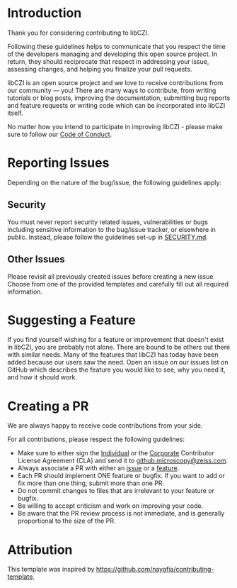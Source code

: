 # Introduction
Thank you for considering contributing to libCZI.  

Following these guidelines helps to communicate that you respect the time of the developers managing and developing this open source project. In return, they should reciprocate that respect in addressing your issue, assessing changes, and helping you finalize your pull requests.  

libCZI is an open source project and we love to receive contributions from our community — you! There are many ways to contribute, from writing tutorials or blog posts, improving the documentation, submitting bug reports and feature requests or writing code which can be incorporated into libCZI itself.  

No matter how you intend to participate in improving libCZI - please make sure to follow our [Code of Conduct](./CODE_OF_CONDUCT.md).

# Reporting Issues
Depending on the nature of the bug/issue, the following guidelines apply:

## Security
You must never report security related issues, vulnerabilities or bugs including sensitive information to the bug/issue tracker, or elsewhere in public. Instead, please follow the guidelines set-up in [SECURITY.md](./SECURITY.md).

## Other Issues
Please revisit all previously created issues before creating a new issue.  
Choose from one of the provided templates and carefully fill out all required information.

# Suggesting a Feature
If you find yourself wishing for a feature or improvement that doesn't exist in libCZI, you are probably not alone. There are bound to be others out there with similar needs. Many of the features that libCZI has today have been added because our users saw the need. Open an issue on our issues list on GitHub which describes the feature you would like to see, why you need it, and how it should work.

# Creating a PR
We are always happy to receive code contributions from your side.  

For all contributions, please respect the following guidelines:
- Make sure to either sign the [Individual](./cla_individual.txt) or the [Corporate](./cla_corporate.txt) Contributor License Agreement (CLA) and send it to github.microscopy@zeiss.com.
- Always associate a PR with either an [issue](#other-issues) or a [feature](#suggesting-a-feature).  
- Each PR should implement ONE feature or bugfix. If you want to add or fix more than one thing, submit more than one PR.
- Do not commit changes to files that are irrelevant to your feature or bugfix.
- Be willing to accept criticism and work on improving your code.
- Be aware that the PR review process is not immediate, and is generally proportional to the size of the PR.

# Attribution
This template was inspired by https://github.com/nayafia/contributing-template.
